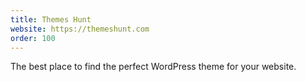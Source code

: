 ```yaml
---
title: Themes Hunt
website: https://themeshunt.com
order: 100
---
```

The best place to find the perfect WordPress theme for your website.
